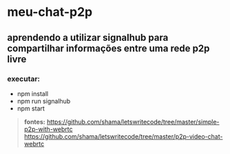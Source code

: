 # meu-chat-p2p
## aprendendo a utilizar signalhub para compartilhar informações entre uma rede p2p livre

### **executar:**
* npm install
* npm run signalhub
* npm start


> **fontes:**
> https://github.com/shama/letswritecode/tree/master/simple-p2p-with-webrtc
> https://github.com/shama/letswritecode/tree/master/p2p-video-chat-webrtc
